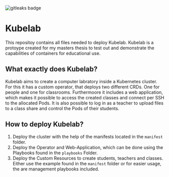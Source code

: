 <img alt="gitleaks badge" src="https://img.shields.io/badge/protected%20by-gitleaks-blue">

# Kubelab

This repositoy contains all files needed to deploy Kubelab. Kubelab is a protoype created for my masters thesis to test out and demonstrate the capabilities of containers for educational use. 

## What exactly does Kubelab?

Kubelab aims to create a computer labratory inside a Kubernetes cluster. For this it has a custom operator, that deploys two different CRDs. One for people and one for classrooms. Furthermoore it includes a web application, which makes it possible to access the created classes and connect per SSH to the allocated Pods. It is also possible to log in as a teacher to upload files to a class share and control the Pods of their students.

## How to deploy Kubelab?

1. Deploy the cluster with the help of the manifests located in the `manifest` folder.
2. Deploy the Operator and Web-Application, which can be done using the Playbooks found in the `playbooks` Folder.
3. Deploy the Custom Resources to create students, teachers and classes. Either use the example found in the `manifest` folder or for easier usage, the are management playbooks included.

